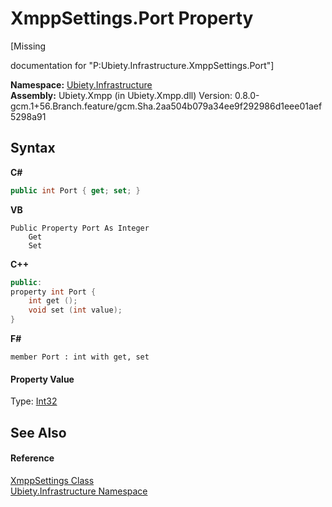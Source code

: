 # XmppSettings.Port Property 
 

\[Missing <summary> documentation for "P:Ubiety.Infrastructure.XmppSettings.Port"\]

**Namespace:**&nbsp;<a href="7349ff87-094b-cd2f-6f99-c82eea293e78">Ubiety.Infrastructure</a><br />**Assembly:**&nbsp;Ubiety.Xmpp (in Ubiety.Xmpp.dll) Version: 0.8.0-gcm.1+56.Branch.feature/gcm.Sha.2aa504b079a34ee9f292986d1eee01aef5298a91

## Syntax

**C#**<br />
``` C#
public int Port { get; set; }
```

**VB**<br />
``` VB
Public Property Port As Integer
	Get
	Set
```

**C++**<br />
``` C++
public:
property int Port {
	int get ();
	void set (int value);
}
```

**F#**<br />
``` F#
member Port : int with get, set

```


#### Property Value
Type: <a href="http://msdn2.microsoft.com/en-us/library/td2s409d" target="_blank">Int32</a>

## See Also


#### Reference
<a href="fcf7b0da-0faf-c1dd-cb5f-6f124512d2db">XmppSettings Class</a><br /><a href="7349ff87-094b-cd2f-6f99-c82eea293e78">Ubiety.Infrastructure Namespace</a><br />
